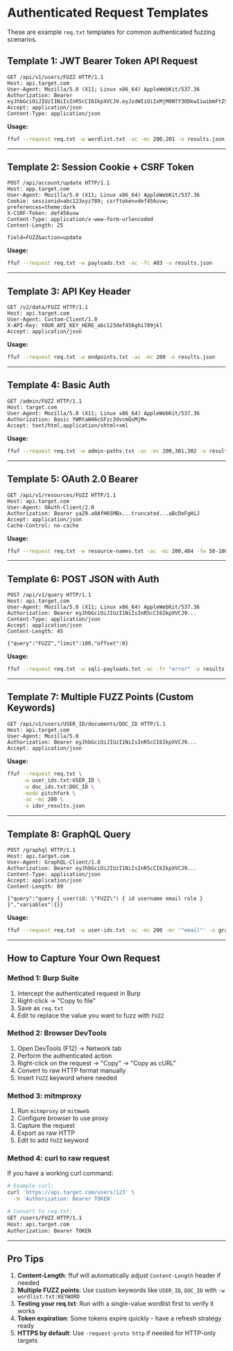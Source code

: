# Authenticated Request Templates

These are example `req.txt` templates for common authenticated fuzzing scenarios.

## Template 1: JWT Bearer Token API Request

```http
GET /api/v1/users/FUZZ HTTP/1.1
Host: api.target.com
User-Agent: Mozilla/5.0 (X11; Linux x86_64) AppleWebKit/537.36
Authorization: Bearer eyJhbGciOiJIUzI1NiIsInR5cCI6IkpXVCJ9.eyJzdWIiOiIxMjM0NTY3ODkwIiwibmFtZSI6IkpvaG4gRG9lIiwiaWF0IjoxNTE2MjM5MDIyfQ.SflKxwRJSMeKKF2QT4fwpMeJf36POk6yJV_adQssw5c
Accept: application/json
Content-Type: application/json
```

**Usage:**
```bash
ffuf --request req.txt -w wordlist.txt -ac -mc 200,201 -o results.json
```

---

## Template 2: Session Cookie + CSRF Token

```http
POST /api/account/update HTTP/1.1
Host: app.target.com
User-Agent: Mozilla/5.0 (X11; Linux x86_64) AppleWebKit/537.36
Cookie: sessionid=abc123xyz789; csrftoken=def456uvw; preferences=theme:dark
X-CSRF-Token: def456uvw
Content-Type: application/x-www-form-urlencoded
Content-Length: 25

field=FUZZ&action=update
```

**Usage:**
```bash
ffuf --request req.txt -w payloads.txt -ac -fc 403 -o results.json
```

---

## Template 3: API Key Header

```http
GET /v2/data/FUZZ HTTP/1.1
Host: api.target.com
User-Agent: Custom-Client/1.0
X-API-Key: YOUR_API_KEY_HERE_abc123def456ghi789jkl
Accept: application/json
```

**Usage:**
```bash
ffuf --request req.txt -w endpoints.txt -ac -mc 200 -o results.json
```

---

## Template 4: Basic Auth

```http
GET /admin/FUZZ HTTP/1.1
Host: target.com
User-Agent: Mozilla/5.0 (X11; Linux x86_64) AppleWebKit/537.36
Authorization: Basic YWRtaW46cGFzc3dvcmQxMjM=
Accept: text/html,application/xhtml+xml
```

**Usage:**
```bash
ffuf --request req.txt -w admin-paths.txt -ac -mc 200,301,302 -o results.json
```

---

## Template 5: OAuth 2.0 Bearer

```http
GET /api/v1/resources/FUZZ HTTP/1.1
Host: api.target.com
User-Agent: OAuth-Client/2.0
Authorization: Bearer ya29.a0AfH6SMBx...truncated...aBcDeFgHiJ
Accept: application/json
Cache-Control: no-cache
```

**Usage:**
```bash
ffuf --request req.txt -w resource-names.txt -ac -mc 200,404 -fw 50-100 -o results.json
```

---

## Template 6: POST JSON with Auth

```http
POST /api/v1/query HTTP/1.1
Host: api.target.com
User-Agent: Mozilla/5.0 (X11; Linux x86_64) AppleWebKit/537.36
Authorization: Bearer eyJhbGciOiJIUzI1NiIsInR5cCI6IkpXVCJ9...
Content-Type: application/json
Accept: application/json
Content-Length: 45

{"query":"FUZZ","limit":100,"offset":0}
```

**Usage:**
```bash
ffuf --request req.txt -w sqli-payloads.txt -ac -fr "error" -o results.json
```

---

## Template 7: Multiple FUZZ Points (Custom Keywords)

```http
GET /api/v1/users/USER_ID/documents/DOC_ID HTTP/1.1
Host: api.target.com
User-Agent: Mozilla/5.0
Authorization: Bearer eyJhbGciOiJIUzI1NiIsInR5cCI6IkpXVCJ9...
Accept: application/json
```

**Usage:**
```bash
ffuf --request req.txt \
     -w user_ids.txt:USER_ID \
     -w doc_ids.txt:DOC_ID \
     -mode pitchfork \
     -ac -mc 200 \
     -o idor_results.json
```

---

## Template 8: GraphQL Query

```http
POST /graphql HTTP/1.1
Host: api.target.com
User-Agent: GraphQL-Client/1.0
Authorization: Bearer eyJhbGciOiJIUzI1NiIsInR5cCI6IkpXVCJ9...
Content-Type: application/json
Accept: application/json
Content-Length: 89

{"query":"query { user(id: \"FUZZ\") { id username email role } }","variables":{}}
```

**Usage:**
```bash
ffuf --request req.txt -w user-ids.txt -ac -mc 200 -mr '"email"' -o graphql_results.json
```

---

## How to Capture Your Own Request

### Method 1: Burp Suite
1. Intercept the authenticated request in Burp
2. Right-click → "Copy to file"
3. Save as `req.txt`
4. Edit to replace the value you want to fuzz with `FUZZ`

### Method 2: Browser DevTools
1. Open DevTools (F12) → Network tab
2. Perform the authenticated action
3. Right-click on the request → "Copy" → "Copy as cURL"
4. Convert to raw HTTP format manually
5. Insert `FUZZ` keyword where needed

### Method 3: mitmproxy
1. Run `mitmproxy` or `mitmweb`
2. Configure browser to use proxy
3. Capture the request
4. Export as raw HTTP
5. Edit to add `FUZZ` keyword

### Method 4: curl to raw request
If you have a working curl command:
```bash
# Example curl:
curl 'https://api.target.com/users/123' \
  -H 'Authorization: Bearer TOKEN'

# Convert to req.txt:
GET /users/FUZZ HTTP/1.1
Host: api.target.com
Authorization: Bearer TOKEN
```

---

## Pro Tips

1. **Content-Length**: ffuf will automatically adjust `Content-Length` header if needed
2. **Multiple FUZZ points**: Use custom keywords like `USER_ID`, `DOC_ID` with `-w wordlist.txt:KEYWORD`
3. **Testing your req.txt**: Run with a single-value wordlist first to verify it works
4. **Token expiration**: Some tokens expire quickly - have a refresh strategy ready
5. **HTTPS by default**: Use `-request-proto http` if needed for HTTP-only targets
